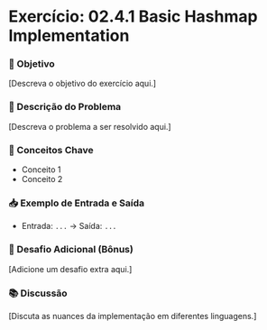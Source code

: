# Exercício: 02.4.1 Basic Hashmap Implementation

### 🎯 Objetivo
[Descreva o objetivo do exercício aqui.]

### 📝 Descrição do Problema
[Descreva o problema a ser resolvido aqui.]

### 🧠 Conceitos Chave
- Conceito 1
- Conceito 2

### 📥 Exemplo de Entrada e Saída
- Entrada: `...` -> Saída: `...`

### 🚀 Desafio Adicional (Bônus)
[Adicione um desafio extra aqui.]

### 📚 Discussão
[Discuta as nuances da implementação em diferentes linguagens.]
